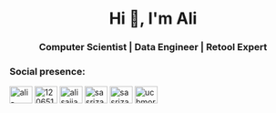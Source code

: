 <h1 align="center">Hi 👋, I'm Ali</h1>
<h3 align="center">Computer Scientist | Data Engineer | Retool Expert</h3>

<h3 align="left">Social presence:</h3>
<p align="left">
<a href="https://linkedin.com/in/ali-sajjad-rizavi-911965192" target="blank"><img align="center" src="https://raw.githubusercontent.com/rahuldkjain/github-profile-readme-generator/master/src/images/icons/Social/linked-in-alt.svg" alt="ali-sajjad-rizavi-911965192" height="30" width="40" /></a>
<a href="https://stackoverflow.com/users/12065150" target="blank"><img align="center" src="https://raw.githubusercontent.com/rahuldkjain/github-profile-readme-generator/master/src/images/icons/Social/stack-overflow.svg" alt="12065150" height="30" width="40" /></a>
<a href="https://kaggle.com/alisajjadrizavi" target="blank"><img align="center" src="https://raw.githubusercontent.com/rahuldkjain/github-profile-readme-generator/master/src/images/icons/Social/kaggle.svg" alt="alisajjadrizavi" height="30" width="40" /></a>
<a href="https://www.hackerrank.com/sasrizavi" target="blank"><img align="center" src="https://raw.githubusercontent.com/rahuldkjain/github-profile-readme-generator/master/src/images/icons/Social/hackerrank.svg" alt="sasrizavi" height="30" width="40" /></a>
<a href="https://www.leetcode.com/sasrizavi" target="blank"><img align="center" src="https://raw.githubusercontent.com/rahuldkjain/github-profile-readme-generator/master/src/images/icons/Social/leet-code.svg" alt="sasrizavi" height="30" width="40" /></a>
<a href="https://www.youtube.com/channel/UCbmOROlA7AAMFZKyKl_FCcQ" target="blank"><img align="center" src="https://raw.githubusercontent.com/rahuldkjain/github-profile-readme-generator/master/src/images/icons/Social/youtube.svg" alt="ucbmorola7aamfzkykl_fccq" height="30" width="40" /></a>
</p>
